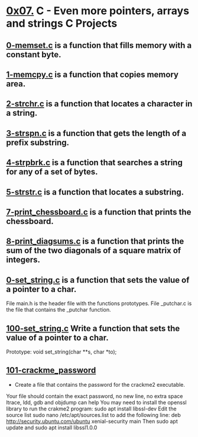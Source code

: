 # [0x07.](./0x07.) C - Even more pointers, arrays and strings C Projects
## [0-memset.c](./0-memset.c) is a function that fills memory with a constant byte.
## [1-memcpy.c](./1-memcpy.c) is a function that copies memory area.
## [2-strchr.c](./strchr.c) is a function that locates a character in a string.
## [3-strspn.c](./3-strspn.c) is a function that gets the length of a prefix substring.
## [4-strpbrk.c](4-strpbrk.c) is a function that searches a string for any of a set of bytes.
## [5-strstr.c](./5-strstr.c) is a function that locates a substring.
## [7-print_chessboard.c](./7-print_chessboard) is a function that prints the chessboard.
## [8-print_diagsums.c](./8-print_diagsums.c) is a function that prints the sum of the two diagonals of a square matrix of integers.
## [0-set_string.c](./0-set_string.c) is a function that sets the value of a pointer to a char.
File main.h is the header file with the functions prototypes.
File _putchar.c is the file that contains the _putchar function.
## [100-set_string.c](./100-set_string.c) Write a function that sets the value of a pointer to a char.
Prototype: void set_string(char **s, char *to);
## [101-crackme_password](./101-crackme_password)
* Create a file that contains the password for the crackme2 executable.

Your file should contain the exact password, no new line, no extra space
ltrace, ldd, gdb and objdump can help
You may need to install the openssl library to run the crakme2 program: sudo apt install libssl-dev
Edit the source list sudo nano /etc/apt/sources.list to add the following line: deb http://security.ubuntu.com/ubuntu xenial-security main Then sudo apt update and sudo apt install libssl1.0.0
